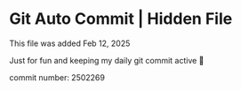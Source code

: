 # Git Auto Commit | Hidden File

This file was added Feb 12, 2025

Just for fun and keeping my daily git commit active 🤪

commit number: 2502269
